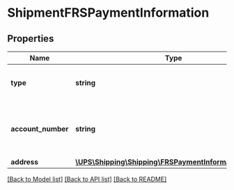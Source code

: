 # ShipmentFRSPaymentInformation

## Properties
Name | Type | Description | Notes
------------ | ------------- | ------------- | -------------
**type** | **string** | Container to hold the Ground Freight Pricing payment type information.  It is required if the request has Ground Freight Pricing shipment indicator. | 
**account_number** | **string** | The UPS account number.  If the Ground Freight Pricing indicator and FreightShipmentInformation/DensityEligibleIndicator is present in the request, this account number must be validated to check if it is Ground Freight Pricing Density Based Rating enabled. | 
**address** | [**\UPS\Shipping\Shipping\FRSPaymentInformationAddress**](FRSPaymentInformationAddress.md) |  | [optional] 

[[Back to Model list]](../../README.md#documentation-for-models) [[Back to API list]](../../README.md#documentation-for-api-endpoints) [[Back to README]](../../README.md)

